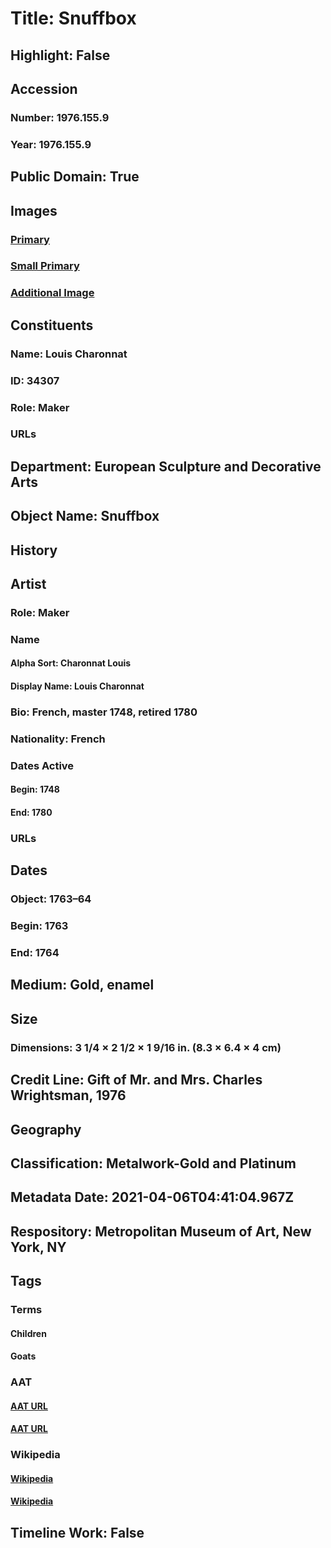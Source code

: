 # Title: Snuffbox
## Highlight: False
## Accession
### Number: 1976.155.9
### Year: 1976.155.9
## Public Domain: True
## Images
### [Primary](https://images.metmuseum.org/CRDImages/es/original/ES7229.jpg)
### [Small Primary](https://images.metmuseum.org/CRDImages/es/web-large/ES7229.jpg)
### [Additional Image](https://images.metmuseum.org/CRDImages/es/original/ES7230.jpg)
## Constituents
### Name: Louis Charonnat
### ID: 34307
### Role: Maker
### URLs
## Department: European Sculpture and Decorative Arts
## Object Name: Snuffbox
## History
## Artist
### Role: Maker
### Name
#### Alpha Sort: Charonnat Louis
#### Display Name: Louis Charonnat
### Bio: French, master 1748, retired 1780
### Nationality: French
### Dates Active
#### Begin: 1748
#### End: 1780
### URLs
## Dates
### Object: 1763–64
### Begin: 1763
### End: 1764
## Medium: Gold, enamel
## Size
### Dimensions: 3 1/4 × 2 1/2 × 1 9/16 in. (8.3 × 6.4 × 4 cm)
## Credit Line: Gift of Mr. and Mrs. Charles Wrightsman, 1976
## Geography
## Classification: Metalwork-Gold and Platinum
## Metadata Date: 2021-04-06T04:41:04.967Z
## Respository: Metropolitan Museum of Art, New York, NY
## Tags
### Terms
#### Children
#### Goats
### AAT
#### [AAT URL](http://vocab.getty.edu/page/aat/300025945)
#### [AAT URL](http://vocab.getty.edu/page/aat/300250122)
### Wikipedia
#### [Wikipedia]()
#### [Wikipedia]()
## Timeline Work: False